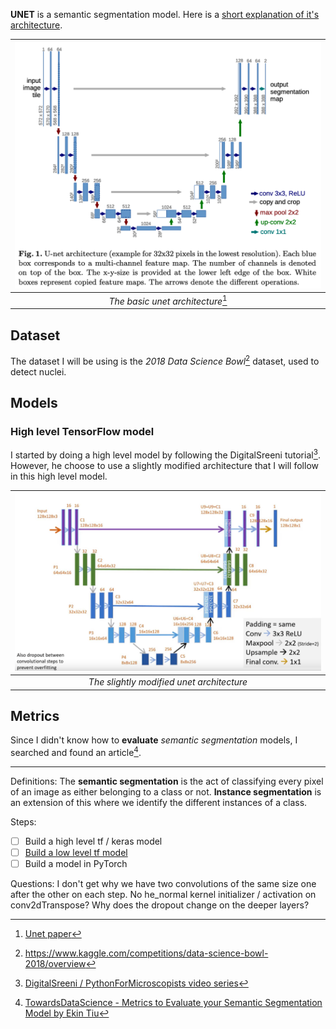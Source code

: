 
**UNET** is a semantic segmentation model. Here is a [short explanation of it's architecture](https://youtu.be/azM57JuQpQI?t=559).

|![Unet architecture](assets/unet_architecture.png)|
|:-:|
|*The basic unet architecture*[^1]|

## Dataset
The dataset I will be using is the *2018 Data Science Bowl*[^3] dataset, used to detect nuclei.

## Models
### High level TensorFlow model
I started by doing a high level model by following the DigitalSreeni tutorial[^2].
However, he choose to use a slightly modified architecture that I will follow in this high level model.

|![Unet architecture with small tweaks](assets/high_level_model_architecture.png)|
|:-:|
|*The slightly modified unet architecture*|

## Metrics
Since I didn't know how to **evaluate** *semantic segmentation* models, I searched and found an article[^4].

***

Definitions:
The **semantic segmentation** is the act of classifying every pixel of an image as either belonging to a class or not.
**Instance segmentation** is an extension of this where we identify the different instances of a class.

Steps:
- [ ] Build a high level tf / keras model
- [ ] [Build a low level tf model](https://miguelalba96.github.io/posts/Tensorflow-low-level-API/)
- [ ] Build a model in PyTorch

Questions:
I don't get why we have two convolutions of the same size one after the other on each step.
No he_normal kernel initializer / activation on conv2dTranspose?
Why does the dropout change on the deeper layers?

[^1]: [Unet paper](https://arxiv.org/pdf/1505.04597.pdf)
[^2]: [DigitalSreeni / PythonForMicroscopists video series](https://www.youtube.com/playlist?list=PLZsOBAyNTZwbR08R959iCvYT3qzhxvGOE)
[^3]: https://www.kaggle.com/competitions/data-science-bowl-2018/overview
[^4]: [TowardsDataScience - Metrics to Evaluate your Semantic Segmentation Model by Ekin Tiu](https://towardsdatascience.com/metrics-to-evaluate-your-semantic-segmentation-model-6bcb99639aa2)